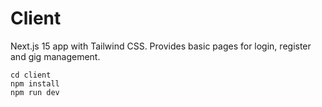 # Client

Next.js 15 app with Tailwind CSS. Provides basic pages for login, register and gig management.

```
cd client
npm install
npm run dev
```
